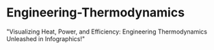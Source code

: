 # Engineering-Thermodynamics
"Visualizing Heat, Power, and Efficiency: Engineering Thermodynamics Unleashed in Infographics!"
